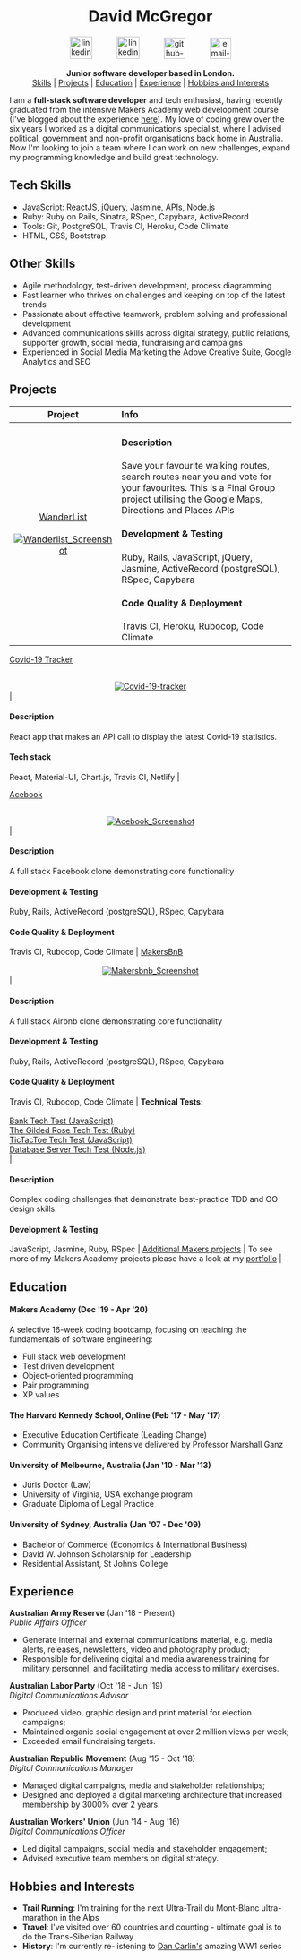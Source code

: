 <div align="center">
  
<h1> David McGregor </h1>
  <a href=https://www.linkedin.com/in/david-mcgregor-49b2a361/>
  <img src="https://www.iconfinder.com/data/icons/free-social-icons/67/linkedin_circle_color-512.png" alt="linkedin-icon" height="40" width="40" hspace="20"></a>
    <a href=https://blog.makersacademy.com/tips-to-max-your-learning-5e363517acfb/>
    <img src="https://cdn3.iconfinder.com/data/icons/social-media-black-white-2/512/BW_Medium_glyph_svg-512.png" alt="linkedin-icon" height="40" width="40" hspace="20"></a>  
   <a href="https://github.com/davmcgregor">
  <img src="https://cdn0.iconfinder.com/data/icons/octicons/1024/mark-github-512.png" alt="github-icon" height="38" width="38" hspace="20"></a>
  <a href="mailto:davidjohnmcgregor@gmail.com">
  <img src="https://cdn3.iconfinder.com/data/icons/linecons-free-vector-icons-pack/32/mail-512.png" alt="email-icon" height="38" width="38" hspace="20"></a>

 **Junior software developer based in London.**<br/>
[Skills](#skills) | [Projects](#projects) | [Education](#education) | [Experience](#experience) | [Hobbies and Interests](#hobbies-and-interests) 

</div>

I am a **full-stack software developer** and tech enthusiast, having recently graduated from the intensive Makers Academy web development course (I've blogged about the experience [here](https://blog.makersacademy.com/tips-to-max-your-learning-5e363517acfb)). My love of coding grew over the six years I worked as a digital communications specialist, where I advised political, government and non-profit organisations back home in Australia. Now I'm looking to join a team where I can work on new challenges, expand my programming knowledge and build great technology.

## Tech Skills
- JavaScript: ReactJS, jQuery, Jasmine, APIs, Node.js 
- Ruby: Ruby on Rails, Sinatra, RSpec, Capybara, ActiveRecord
- Tools: Git, PostgreSQL, Travis CI, Heroku, Code Climate
- HTML, CSS, Bootstrap

## Other Skills

- Agile methodology, test-driven development, process diagramming 
- Fast learner who thrives on challenges and keeping on top of the latest trends
- Passionate about effective teamwork, problem solving and professional development
- Advanced communications skills across digital strategy, public relations, supporter growth, social media, fundraising and campaigns
- Experienced in Social Media Marketing,the Adove Creative Suite, Google Analytics and SEO

## Projects

| Project           | Info            |
| :------------:     | :-------------         |
| [WanderList](https://github.com/Megscode/Wanderlist) <br /><br /><a href="https://github.com/Megscode/Wanderlist"><div align="center" width="600">![Wanderlist_Screenshot](screenshots/wanderlist.gif)</div></a> | <h4>Description</h4> Save your favourite walking routes, search routes near you and vote for your favourites. This is a Final Group project utilising the Google Maps, Directions and Places APIs<br/> <h4> Development & Testing </h4> Ruby, Rails, JavaScript, jQuery, Jasmine, ActiveRecord (postgreSQL), RSpec, Capybara <h4> Code Quality & Deployment </h4> Travis CI, Heroku, Rubocop, Code Climate | 

[Covid-19 Tracker](https://github.com/davmcgregor/covid-19-tracker) <br /><br /><a href="https://github.com/davmcgregor/covid-19-tracker"><div align="center" width="600">![Covid-19-tracker](https://raw.githubusercontent.com/davmcgregor/covid-19-tracker/master/public/covid-19-tracker.gif)</div></a> | <h4>Description</h4>React app that makes an API call to display the latest Covid-19 statistics.<br/> <h4> Tech stack </h4> React, Material-UI, Chart.js, Travis CI, Netlify | 


[Acebook](https://github.com/davmcgregor/acebook-off-the-rails) <br /><br /><a href="https://github.com/davmcgregor/acebook-off-the-rails"><div align="center" width="600">![Acebook_Screenshot](screenshots/Acebook_header.png)</div></a> | <h4>Description </h4> A full stack Facebook clone demonstrating core functionality <br/> <h4> Development & Testing </h4> Ruby, Rails, ActiveRecord (postgreSQL), RSpec, Capybara <h4> Code Quality & Deployment </h4> Travis CI, Rubocop, Code Climate | 
[MakersBnB](https://github.com/davmcgregor/Makersbnb) <br /><br /><a href="https://github.com/davmcgregor/Makersbnb"><div align="center" width="600">![Makersbnb_Screenshot](screenshots/Makersbnb_header.png)</div></a> | <h4>Description </h4> A full stack Airbnb clone demonstrating core functionality <br/> <h4> Development & Testing </h4> Ruby, Rails, ActiveRecord (postgreSQL), RSpec, Capybara <h4> Code Quality & Deployment </h4> Travis CI, Rubocop, Code Climate | 
**Technical Tests:** <br /><br />[Bank Tech Test (JavaScript)](https://github.com/davmcgregor/bank-tech-test-js)<br />[The Gilded Rose Tech Test (Ruby)](https://github.com/davmcgregor/GildedRose-tech-test-ruby)<br />[TicTacToe Tech Test (JavaScript)](https://github.com/davmcgregor/tictactoe-tech-test-js)<br />[Database Server Tech Test (Node.js)](https://github.com/davmcgregor/Database-server-tech-test)<br /> | <h4>Description </h4> Complex coding challenges that demonstrate best-practice TDD and OO design skills. <br/> <h4> Development & Testing </h4> JavaScript, Jasmine, Ruby, RSpec |
[Additional Makers projects](https://github.com/davmcgregor/Makers_Portfolio) | To see more of my Makers Academy projects please have a look at my [portfolio](https://github.com/davmcgregor/Makers_Portfolio) |

## Education

#### Makers Academy (Dec '19 - Apr '20)

A selective 16-week coding bootcamp, focusing on teaching the fundamentals of software engineering:

- Full stack web development
- Test driven development
- Object-oriented programming
- Pair programming
- XP values

#### The Harvard Kennedy School, Online (Feb '17 - May '17)

- Executive Education Certificate (Leading Change)
- Community Organising intensive delivered by Professor Marshall Ganz

#### University of Melbourne, Australia (Jan '10 - Mar '13)

- Juris Doctor (Law)
- University of Virginia, USA exchange program
- Graduate Diploma of Legal Practice

#### University of Sydney, Australia (Jan '07 - Dec '09)

- Bachelor of Commerce (Economics & International Business)
- David W. Johnson Scholarship for Leadership
- Residential Assistant, St John’s College

## Experience

**Australian Army Reserve** (Jan '18 - Present)    
*Public Affairs Officer*  
- Generate internal and external communications material, e.g. media alerts, releases, newsletters, video and photography product;
- Responsible for delivering digital and media awareness training for military personnel, and facilitating media access to military exercises.

**Australian Labor Party** (Oct '18 - Jun '19)    
*Digital Communications Advisor*  
- Produced video, graphic design and print material for election campaigns;
- Maintained organic social engagement at over 2 million views per week;
- Exceeded email fundraising targets.

**Australian Republic Movement** (Aug '15 - Oct '18)   
*Digital Communications Manager*
- Managed digital campaigns, media and stakeholder relationships;
- Designed and deployed a digital marketing architecture that increased membership by 3000% over 2 years.

**Australian Workers' Union** (Jun '14 - Aug '16)   
*Digital Communications Officer*
- Led digital campaigns, social media and stakeholder engagement;
- Advised executive team members on digital strategy.

## Hobbies and Interests
- **Trail Running**: I'm training for the next Ultra-Trail du Mont-Blanc ultra-marathon in the Alps
- **Travel**: I've visited over 60 countries and counting - ultimate goal is to do the Trans-Siberian Railway
- **History**: I'm currently re-listening to [Dan Carlin's](https://www.dancarlin.com/product/hardcore-history-50-blueprint-for-armageddon-i/) amazing WW1 series
